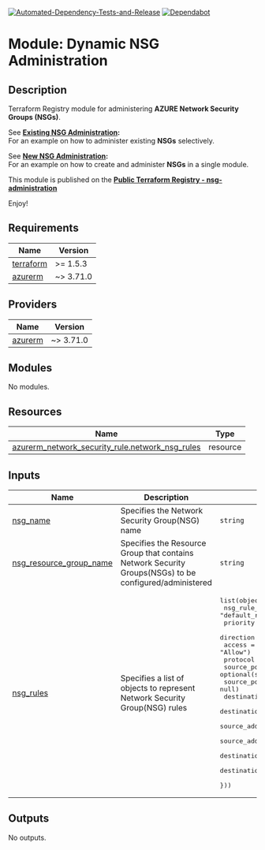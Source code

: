 [![Automated-Dependency-Tests-and-Release](https://github.com/Pwd9000-ML/terraform-azurerm-nsg-administration/actions/workflows/dependency-tests.yml/badge.svg)](https://github.com/Pwd9000-ML/terraform-azurerm-nsg-administration/actions/workflows/dependency-tests.yml) [![Dependabot](https://badgen.net/badge/Dependabot/enabled/green?icon=dependabot)](https://dependabot.com/)

# Module: Dynamic NSG Administration

## Description

Terraform Registry module for administering **AZURE Network Security Groups (NSGs)**.

See **[Existing NSG Administration](https://github.com/Pwd9000-ML/terraform-azurerm-nsg-administration/tree/master/examples/existing_nsg_administration):**  
For an example on how to administer existing **NSGs** selectively.  

See **[New NSG Administration](https://github.com/Pwd9000-ML/terraform-azurerm-nsg-administration/tree/master/examples/new_nsg_administration):**  
For an example on how to create and administer **NSGs** in a single module.  

This module is published on the **[Public Terraform Registry - nsg-administration](https://registry.terraform.io/modules/Pwd9000-ML/nsg-administration/azurerm/latest)**  

Enjoy!

<!-- BEGIN_TF_DOCS -->
## Requirements

| Name | Version |
|------|---------|
| <a name="requirement_terraform"></a> [terraform](#requirement\_terraform) | >= 1.5.3 |
| <a name="requirement_azurerm"></a> [azurerm](#requirement\_azurerm) | ~> 3.71.0 |

## Providers

| Name | Version |
|------|---------|
| <a name="provider_azurerm"></a> [azurerm](#provider\_azurerm) | ~> 3.71.0 |

## Modules

No modules.

## Resources

| Name | Type |
|------|------|
| [azurerm_network_security_rule.network_nsg_rules](https://registry.terraform.io/providers/hashicorp/azurerm/latest/docs/resources/network_security_rule) | resource |

## Inputs

| Name | Description | Type | Default | Required |
|------|-------------|------|---------|:--------:|
| <a name="input_nsg_name"></a> [nsg\_name](#input\_nsg\_name) | Specifies the Network Security Group(NSG) name | `string` | n/a | yes |
| <a name="input_nsg_resource_group_name"></a> [nsg\_resource\_group\_name](#input\_nsg\_resource\_group\_name) | Specifies the Resource Group that contains Network Security Groups(NSGs) to be configured/administered | `string` | n/a | yes |
| <a name="input_nsg_rules"></a> [nsg\_rules](#input\_nsg\_rules) | Specifies a list of objects to represent Network Security Group(NSG) rules | <pre>list(object({<br>    nsg_rule_name                = optional(string, "default_rule_name")<br>    priority                     = optional(string, "101")<br>    direction                    = optional(string, "Any")<br>    access                       = optional(string, "Allow")<br>    protocol                     = optional(string, "*")<br>    source_port_range            = optional(string, null)<br>    source_port_ranges           = optional(list(string), null)<br>    destination_port_range       = optional(string, null)<br>    destination_port_ranges      = optional(list(string), null)<br>    source_address_prefix        = optional(string, null)<br>    source_address_prefixes      = optional(list(string), null)<br>    destination_address_prefix   = optional(string, null)<br>    destination_address_prefixes = optional(list(string), null)<br>  }))</pre> | `[]` | no |

## Outputs

No outputs.
<!-- END_TF_DOCS -->